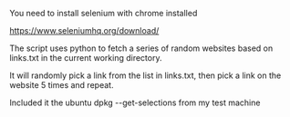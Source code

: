 You need to install selenium with chrome installed

https://www.seleniumhq.org/download/


The script uses python to fetch a series of random websites based on links.txt in the current working directory.

It will randomly pick a link from the list in links.txt, then pick a link on the website 5 times and repeat.

Included it the ubuntu dpkg --get-selections from my test machine

